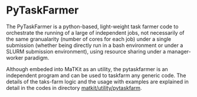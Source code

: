 <p align="center">
    <h1><b>PyTaskFarmer</b></h1>
</p>

The PyTaskFarmer is a python-based, light-weight task farmer code to orchestrate the running of a large of independent jobs, not necessarily of the same granualarity (number of cores for each job) under a single submission (whether being directly run in a bash environment or under a SLURM submission environment), using resource sharing under a manager-worker paradigm.

Although embeded into MaTKit as an utility, the pytaskfarmer is an independent program and can be used to taskfarm any generic code. The details of the taks-farm logic and the usage with examples are explained in detail in the codes in directory [matkit/utility/pytaskfarm](../matkit/utility/pytaskfarm).

